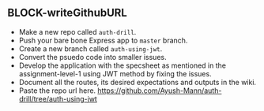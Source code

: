 ## BLOCK-writeGithubURL

- Make a new repo called `auth-drill`.
- Push your bare bone Express app to `master` branch.
- Create a new branch called `auth-using-jwt`. 
- Convert the psuedo code into smaller issues.
- Develop the application with the specsheet as mentioned in the assignment-level-1 using JWT method by fixing the issues.
- Document all the routes, its desired expectations and outputs in the wiki.
- Paste the repo url here. https://github.com/Ayush-Mann/auth-drill/tree/auth-using-jwt